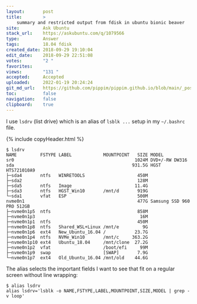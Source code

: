 ```yaml
---
layout:       post
title:        >
    summary and restricted output from fdisk in ubuntu bionic beaver
site:         Ask Ubuntu
stack_url:    https://askubuntu.com/q/1079566
type:         Answer
tags:         18.04 fdisk
created_date: 2018-09-29 19:10:04
edit_date:    2018-09-29 22:51:08
votes:        "2 "
favorites:    
views:        "131 "
accepted:     Accepted
uploaded:     2022-01-19 20:24:24
git_md_url:   https://github.com/pippim/pippim.github.io/blob/main/_posts/2018/2018-09-29-summary-and-restricted-output-from-fdisk-in-ubuntu-bionic-beaver.md
toc:          false
navigation:   false
clipboard:    true
---
```


I use `lsdrv` (list drive) which is an alias of `lsblk ...` setup in my `~/.bashrc` file.

{% include copyHeader.html %}
``` 
$ lsdrv
NAME         FSTYPE LABEL            MOUNTPOINT   SIZE MODEL
sr0                                              1024M DVD+/-RW DW316  
sda                                             931.5G HGST HTS721010A9
├─sda4       ntfs   WINRETOOLS                    450M 
├─sda2                                            128M 
├─sda5       ntfs   Image                        11.4G 
├─sda3       ntfs   HGST_Win10       /mnt/d       919G 
└─sda1       vfat   ESP                           500M 
nvme0n1                                           477G Samsung SSD 960 PRO 512GB            
├─nvme0n1p5  ntfs                                 858M 
├─nvme0n1p3                                        16M 
├─nvme0n1p1  ntfs                                 450M 
├─nvme0n1p8  ntfs   Shared_WSL+Linux /mnt/e         9G 
├─nvme0n1p6  ext4   New_Ubuntu_16.04 /           23.7G 
├─nvme0n1p4  ntfs   NVMe_Win10       /mnt/c     363.2G 
├─nvme0n1p10 ext4   Ubuntu_18.04     /mnt/clone  27.2G 
├─nvme0n1p2  vfat                    /boot/efi     99M 
├─nvme0n1p9  swap                    [SWAP]       7.9G 
└─nvme0n1p7  ext4   Old_Ubuntu_16.04 /mnt/old    44.6G 
```

The alias selects the important fields I want to see that fit on a regular screen without line wrapping:

``` 
$ alias lsdrv
alias lsdrv='lsblk -o NAME,FSTYPE,LABEL,MOUNTPOINT,SIZE,MODEL | grep -v loop'
```

